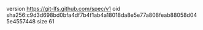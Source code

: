 version https://git-lfs.github.com/spec/v1
oid sha256:c9d3d698bd0bfa4df7b4f1ab4a18018da8e5e77a808feab88058d045e4557448
size 61
